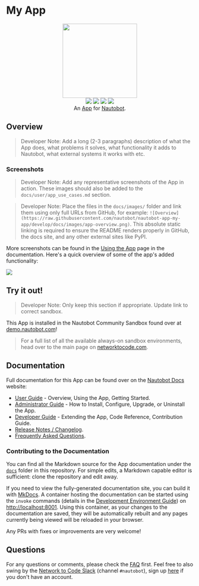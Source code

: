 # My App

<!--
Developer Note - Remove Me!

The README will have certain links/images broken until the PR is merged into `develop`. Update the GitHub links with whichever branch you're using (main etc.) if different.

The logo of the project is a placeholder (docs/images/icon-my-app.png) - please replace it with your app icon, making sure it's at least 200x200px and has a transparent background!

To avoid extra work and temporary links, make sure that publishing docs (or merging a PR) is done at the same time as setting up the docs site on RTD, then test everything.
-->

<p align="center">
  <img src="https://raw.githubusercontent.com/nautobot/nautobot-app-my-app/develop/docs/images/icon-my-app.png" class="logo" height="200px">
  <br>
  <a href="https://github.com/nautobot/nautobot-app-my-app/actions"><img src="https://github.com/nautobot/nautobot-app-my-app/actions/workflows/ci.yml/badge.svg?branch=main"></a>
  <a href="https://docs.nautobot.com/projects/my-app/en/latest/"><img src="https://readthedocs.org/projects/nautobot-plugin-my-app/badge/"></a>
  <a href="https://pypi.org/project/my-app/"><img src="https://img.shields.io/pypi/v/my-app"></a>
  <a href="https://pypi.org/project/my-app/"><img src="https://img.shields.io/pypi/dm/my-app"></a>
  <br>
  An <a href="https://www.networktocode.com/nautobot/apps/">App</a> for <a href="https://nautobot.com/">Nautobot</a>.
</p>

## Overview

> Developer Note: Add a long (2-3 paragraphs) description of what the App does, what problems it solves, what functionality it adds to Nautobot, what external systems it works with etc.

### Screenshots

> Developer Note: Add any representative screenshots of the App in action. These images should also be added to the `docs/user/app_use_cases.md` section.

> Developer Note: Place the files in the `docs/images/` folder and link them using only full URLs from GitHub, for example: `![Overview](https://raw.githubusercontent.com/nautobot/nautobot-app-my-app/develop/docs/images/app-overview.png)`. This absolute static linking is required to ensure the README renders properly in GitHub, the docs site, and any other external sites like PyPI.

More screenshots can be found in the [Using the App](https://docs.nautobot.com/projects/my-app/en/latest/user/app_use_cases/) page in the documentation. Here's a quick overview of some of the app's added functionality:

![](https://raw.githubusercontent.com/nautobot/nautobot-app-my-app/develop/docs/images/placeholder.png)

## Try it out!

> Developer Note: Only keep this section if appropriate. Update link to correct sandbox.

This App is installed in the Nautobot Community Sandbox found over at [demo.nautobot.com](https://demo.nautobot.com/)!

> For a full list of all the available always-on sandbox environments, head over to the main page on [networktocode.com](https://www.networktocode.com/nautobot/sandbox-environments/).

## Documentation

Full documentation for this App can be found over on the [Nautobot Docs](https://docs.nautobot.com) website:

- [User Guide](https://docs.nautobot.com/projects/my-app/en/latest/user/app_overview/) - Overview, Using the App, Getting Started.
- [Administrator Guide](https://docs.nautobot.com/projects/my-app/en/latest/admin/install/) - How to Install, Configure, Upgrade, or Uninstall the App.
- [Developer Guide](https://docs.nautobot.com/projects/my-app/en/latest/dev/contributing/) - Extending the App, Code Reference, Contribution Guide.
- [Release Notes / Changelog](https://docs.nautobot.com/projects/my-app/en/latest/admin/release_notes/).
- [Frequently Asked Questions](https://docs.nautobot.com/projects/my-app/en/latest/user/faq/).

### Contributing to the Documentation

You can find all the Markdown source for the App documentation under the [`docs`](https://github.com/nautobot/nautobot-app-my-app/tree/develop/docs) folder in this repository. For simple edits, a Markdown capable editor is sufficient: clone the repository and edit away.

If you need to view the fully-generated documentation site, you can build it with [MkDocs](https://www.mkdocs.org/). A container hosting the documentation can be started using the `invoke` commands (details in the [Development Environment Guide](https://docs.nautobot.com/projects/my-app/en/latest/dev/dev_environment/#docker-development-environment)) on [http://localhost:8001](http://localhost:8001). Using this container, as your changes to the documentation are saved, they will be automatically rebuilt and any pages currently being viewed will be reloaded in your browser.

Any PRs with fixes or improvements are very welcome!

## Questions

For any questions or comments, please check the [FAQ](https://docs.nautobot.com/projects/my-app/en/latest/user/faq/) first. Feel free to also swing by the [Network to Code Slack](https://networktocode.slack.com/) (channel `#nautobot`), sign up [here](http://slack.networktocode.com/) if you don't have an account.
